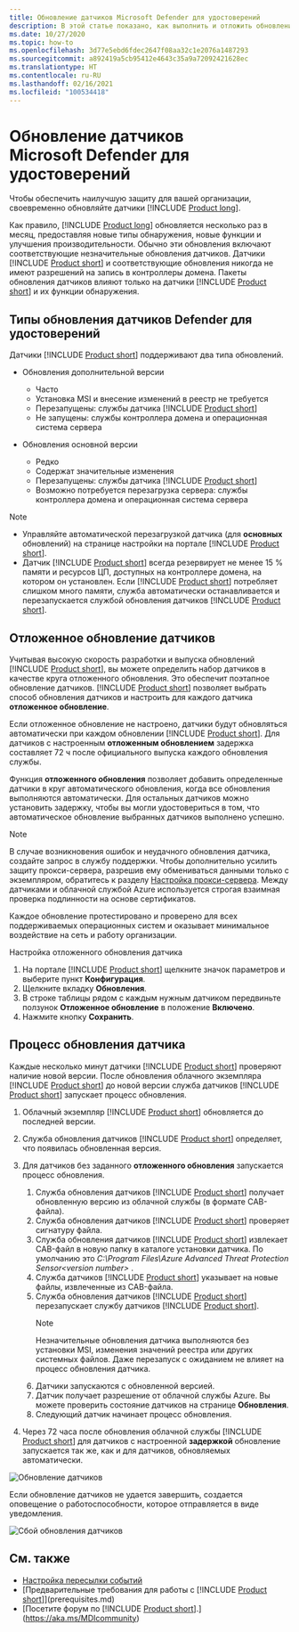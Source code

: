 ```yaml
---
title: Обновление датчиков Microsoft Defender для удостоверений
description: В этой статье показано, как выполнить и отложить обновления датчиков в Microsoft Defender для удостоверений.
ms.date: 10/27/2020
ms.topic: how-to
ms.openlocfilehash: 3d77e5ebd6fdec2647f08aa32c1e2076a1487293
ms.sourcegitcommit: a892419a5cb95412e4643c35a9a72092421628ec
ms.translationtype: HT
ms.contentlocale: ru-RU
ms.lasthandoff: 02/16/2021
ms.locfileid: "100534418"
---
```

# <a name="update-microsoft-defender-for-identity-sensors"></a>Обновление датчиков Microsoft Defender для удостоверений

Чтобы обеспечить наилучшую защиту для вашей организации, своевременно обновляйте датчики [!INCLUDE [Product long](includes/product-long.md)].

Как правило, [!INCLUDE [Product long](includes/product-long.md)] обновляется несколько раз в месяц, предоставляя новые типы обнаружения, новые функции и улучшения производительности. Обычно эти обновления включают соответствующие незначительные обновления датчиков. Датчики [!INCLUDE [Product short](includes/product-short.md)] и соответствующие обновления никогда не имеют разрешений на запись в контроллеры домена. Пакеты обновления датчиков влияют только на датчики [!INCLUDE [Product short](includes/product-short.md)] и их функции обнаружения.

## <a name="defender-for-identity-sensor-update-types"></a>Типы обновления датчиков Defender для удостоверений

Датчики [!INCLUDE [Product short](includes/product-short.md)] поддерживают два типа обновлений.

- Обновления дополнительной версии
  - Часто
  - Установка MSI и внесение изменений в реестр не требуется
  - Перезапущены: службы датчика [!INCLUDE [Product short](includes/product-short.md)]
  - Не запущены: службы контроллера домена и операционная система сервера

- Обновления основной версии
  - Редко
  - Содержат значительные изменения
  - Перезапущены: службы датчика [!INCLUDE [Product short](includes/product-short.md)]
  - Возможно потребуется перезагрузка сервера: службы контроллера домена и операционная система сервера

> [!NOTE]
>
> - Управляйте автоматической перезагрузкой датчика (для **основных** обновлений) на странице настройки на портале [!INCLUDE [Product short](includes/product-short.md)].
> - Датчик [!INCLUDE [Product short](includes/product-short.md)] всегда резервирует не менее 15 % памяти и ресурсов ЦП, доступных на контроллере домена, на котором он установлен. Если [!INCLUDE [Product short](includes/product-short.md)] потребляет слишком много памяти, служба автоматически останавливается и перезапускается службой обновления датчиков [!INCLUDE [Product short](includes/product-short.md)].

## <a name="delayed-sensor-update"></a>Отложенное обновление датчиков

Учитывая высокую скорость разработки и выпуска обновлений [!INCLUDE [Product short](includes/product-short.md)], вы можете определить набор датчиков в качестве круга отложенного обновления. Это обеспечит поэтапное обновление датчиков. [!INCLUDE [Product short](includes/product-short.md)] позволяет выбрать способ обновления датчиков и настроить для каждого датчика **отложенное обновление**.

Если отложенное обновление не настроено, датчики будут обновляться автоматически при каждом обновлении [!INCLUDE [Product short](includes/product-short.md)]. Для датчиков с настроенным **отложенным обновлением** задержка составляет 72 ч после официального выпуска каждого обновления службы.

Функция **отложенного обновления** позволяет добавить определенные датчики в круг автоматического обновления, когда все обновления выполняются автоматически. Для остальных датчиков можно установить задержку, чтобы вы могли удостовериться в том, что автоматическое обновление выбранных датчиков выполнено успешно.

> [!NOTE]
> В случае возникновения ошибок и неудачного обновления датчика, создайте запрос в службу поддержки. Чтобы дополнительно усилить защиту прокси-сервера, разрешив ему обмениваться данными только с экземпляром, обратитесь к разделу [Настройка прокси-сервера](configure-proxy.md).
Между датчиками и облачной службой Azure используется строгая взаимная проверка подлинности на основе сертификатов.

Каждое обновление протестировано и проверено для всех поддерживаемых операционных систем и оказывает минимальное воздействие на сеть и работу организации.

Настройка отложенного обновления датчика

1. На портале [!INCLUDE [Product short](includes/product-short.md)] щелкните значок параметров и выберите пункт **Конфигурация**.
1. Щелкните вкладку **Обновления**.
1. В строке таблицы рядом с каждым нужным датчиком передвиньте ползунок **Отложенное обновление** в положение **Включено**.
1. Нажмите кнопку **Сохранить**.

## <a name="sensor-update-process"></a>Процесс обновления датчика

Каждые несколько минут датчики [!INCLUDE [Product short](includes/product-short.md)] проверяют наличие новой версии. После обновления облачного экземпляра [!INCLUDE [Product short](includes/product-short.md)] до новой версии служба датчиков [!INCLUDE [Product short](includes/product-short.md)] запускает процесс обновления.

1. Облачный экземпляр [!INCLUDE [Product short](includes/product-short.md)] обновляется до последней версии.
1. Служба обновления датчиков [!INCLUDE [Product short](includes/product-short.md)] определяет, что появилась обновленная версия.
1. Для датчиков без заданного **отложенного обновления** запускается процесс обновления.
    1. Служба обновления датчиков [!INCLUDE [Product short](includes/product-short.md)] получает обновленную версию из облачной службы (в формате CAB-файла).
    1. Служба обновления датчиков [!INCLUDE [Product short](includes/product-short.md)] проверяет сигнатуру файла.
    1. Служба обновления датчиков [!INCLUDE [Product short](includes/product-short.md)] извлекает CAB-файл в новую папку в каталоге установки датчика. По умолчанию это *C:\Program Files\Azure Advanced Threat Protection Sensor\<version number>* .
    1. Служба датчиков [!INCLUDE [Product short](includes/product-short.md)] указывает на новые файлы, извлеченные из CAB-файла.
    1. Служба обновления датчиков [!INCLUDE [Product short](includes/product-short.md)] перезапускает службу датчиков [!INCLUDE [Product short](includes/product-short.md)].
        > [!NOTE]
        > Незначительные обновления датчика выполняются без установки MSI, изменения значений реестра или других системных файлов. Даже перезапуск с ожиданием не влияет на процесс обновления датчика.
    1. Датчики запускаются с обновленной версией.
    1. Датчик получает разрешение от облачной службы Azure. Вы можете проверить состояние датчиков на странице **Обновления**.
    1. Следующий датчик начинает процесс обновления.

1. Через 72 часа после обновления облачной службы [!INCLUDE [Product short](includes/product-short.md)] для датчиков с настроенной **задержкой** обновление запускается так же, как и для датчиков, обновляемых автоматически.

![Обновление датчиков](media/sensor-update.png)

Если обновление датчиков не удается завершить, создается оповещение о работоспособности, которое отправляется в виде уведомления.

![Сбой обновления датчиков](media/sensor-outdated.png)

## <a name="see-also"></a>См. также

- [Настройка пересылки событий](configure-event-forwarding.md)
- [Предварительные требования для работы с [!INCLUDE [Product short](includes/product-short.md)]](prerequisites.md)
- [Посетите форум по [!INCLUDE [Product short](includes/product-short.md)].](https://aka.ms/MDIcommunity)
